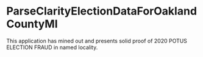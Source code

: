 # ParseClarityElectionDataForOaklandCountyMI
This application has mined out and presents solid proof of 2020 POTUS ELECTION FRAUD in named locality.
